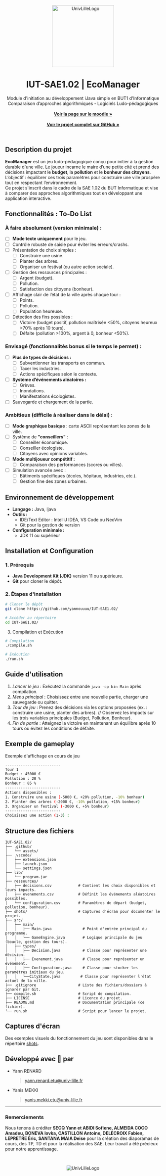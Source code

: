 <br/>
<p align="center">
    <picture>
        <source media="(prefers-color-scheme: dark)" srcset="https://github.com/yannouuuu/IUT-SAE1.01/raw/main/.github/assets/header_univlille_light.png" width="200px">
        <img alt="UnivLilleLogo" src="https://github.com/yannouuuu/IUT-SAE1.01/raw/main/.github/assets/header_univlille_dark.png" width="200px">
    </picture>
  <h1 align="center">IUT-SAE1.02 | EcoManager</h1>
</p>

<p align="center">
    Module d'initiation au développement iJava simple en BUT1 d'Informatique
    <br/>
    Comparaison d’approches algorithmiques
    - Logiciels Ludo-pédagogiques
    <br/>
    <br/>
    <a href="https://moodle.univ-lille.fr/course/view.php?id=30388&sectionid=262713"><strong>Voir la page sur le moodle »</strong></a>
    <br/>
    <br/>
    <a href="https://github.com/yannouuuu/IUT-SAE1.02/"><strong>Voir le projet complet sur GitHub »</strong></a>
</p>

<br/>

## Description du projet

**EcoManager** est un jeu ludo-pédagogique conçu pour initier à la gestion durable d'une ville. 
Le joueur incarne le maire d’une petite cité et prend des décisions impactant le **budget**, la **pollution** et le **bonheur des citoyens**.  
L’objectif : équilibrer ces trois paramètres pour construire une ville prospère tout en respectant l’environnement.  
Ce projet s'inscrit dans le cadre de la SAE 1.02 du BUT Informatique et vise à comparer des approches algorithmiques tout en développant une application interactive.

## Fonctionnalités : To-Do List

### **À faire absolument (version minimale) :**
- [ ] **Mode texte uniquement** pour le jeu.  
- [ ] Contrôle robuste de saisie pour éviter les erreurs/crashs.  
- [ ] Présentation de choix simples :  
  - [ ] Construire une usine.  
  - [ ] Planter des arbres.  
  - [ ] Organiser un festival (ou autre action sociale).  
- [ ] Gestion des ressources principales :  
  - [ ] Argent (budget).  
  - [ ] Pollution.  
  - [ ] Satisfaction des citoyens (bonheur).  
- [ ] Affichage clair de l’état de la ville après chaque tour :  
  - [ ] Points.  
  - [ ] Pollution.  
  - [ ] Population heureuse.  
- [ ] Détection des fins possibles :  
  - [ ] Victoire (budget positif, pollution maîtrisée <50%, citoyens heureux >70% après 10 tours).  
  - [ ] Défaite (pollution >100%, argent à 0, bonheur <50%).  

### **Envisagé (fonctionnalités bonus si le temps le permet) :**
- [ ] **Plus de types de décisions :**  
  - [ ] Subventionner les transports en commun.  
  - [ ] Taxer les industries.  
  - [ ] Actions spécifiques selon le contexte.  
- [ ] **Système d’événements aléatoires :**  
  - [ ] Grèves.  
  - [ ] Inondations.  
  - [ ] Manifestations écologistes.  
- [ ] Sauvegarde et chargement de la partie.  

### **Ambitieux (difficile à réaliser dans le délai) :**
- [ ] **Mode graphique basique** : carte ASCII représentant les zones de la ville.  
- [ ] Système de **"conseillers"** :  
  - [ ] Conseiller économique.  
  - [ ] Conseiller écologiste.  
  - [ ] Citoyens avec opinions variables.  
- [ ] **Mode multijoueur compétitif :**  
  - [ ] Comparaison des performances (scores ou villes).  
- [ ] Simulation avancée avec :  
  - [ ] Bâtiments spécifiques (écoles, hôpitaux, industries, etc.).  
  - [ ] Gestion fine des zones urbaines.  

## Environnement de développement

- **Langage :** Java, Ijava
- **Outils :**
  - IDE/Text Editor : IntelliJ IDEA, VS Code ou NeoVim
  - Git pour la gestion de version
- **Configuration minimale :**
  - JDK 11 ou supérieur

## Installation et Configuration

### 1. Prérequis
- **Java Development Kit (JDK)** version 11 ou supérieure.
- **Git** pour cloner le dépôt.

### 2. Étapes d'installation
```bash
# Cloner le dépôt
git clone https://github.com/yannouuuu/IUT-SAE1.02/

# Accéder au répertoire
cd IUT-SAE1.02/
```
3. Compilation et Exécution
```bash
# Compilation
./compile.sh

# Exécution
./run.sh
```

## Guide d'utilisation
1. *Lancer le jeu* : Exécutez la commande ```java -cp bin Main``` après compilation.
2. *Menu principal* : Choisissez entre une nouvelle partie, charger une sauvegarde ou quitter.
3. *Tour de jeu* : Prenez des décisions via les options proposées (ex. : construire une usine, planter des arbres). // Observez les impacts sur les trois variables principales (Budget, Pollution, Bonheur).
4. *Fin de partie* : Atteignez la victoire en maintenant un équilibre après 10 tours ou évitez les conditions de défaite.

## Exemple de gameplay
Exemple d'affichage en cours de jeu
```bash
-------------------------
Tour 1
Budget : 45000 €
Pollution : 20 %
Bonheur : 85 %
-------------------------
Actions disponibles :
1. Construire une usine (-5000 €, +20% pollution, -10% bonheur)
2. Planter des arbres (-2000 €, -10% pollution, +15% bonheur)
3. Organiser un festival (-3000 €, +5% bonheur)
-------------------------
Choisissez une action (1-3) :
```

## Structure des fichiers
```plaintext
IUT-SAE1.02/
├── .github/
│   └── assets/
├── .vscode/
│   ├── extensions.json
│   ├── launch.json
│   └── settings.json
├── lib/
│   └── program.jar
├── ressources/
│   ├── decisions.csv            # Contient les choix disponibles et leurs impacts.
│   ├── evenements.csv           # Définit les événements aléatoires possibles.
│   └── configuration.csv        # Paramètres de départ (budget, pollution, bonheur).
├── shots/                       # Captures d'écran pour documenter le projet.
├── src/ 
│   ├── main/
│   │   ├── Main.java              # Point d'entrée principal du programme.
│   │   └── GameEngine.java        # Logique principale du jeu (boucle, gestion des tours).
│   ├── types/
│   │   ├── Decision.java          # Classe pour représenter une décision.
│   │   ├── Evenement.java         # Classe pour représenter un événement.
│   │   ├── Configuration.java     # Classe pour stocker les paramètres initiaux du jeu.
│   │   └──CityState.java         # Classe pour représenter l'état actuel de la ville.
├── .gitignore                   # Liste des fichiers/dossiers à ignorer par Git.
├── compile.sh                   # Script de compilation.
├── LICENSE                      # Licence du projet.
├── README.md                    # Documentation principale (ce fichier).
└── run.sh                       # Script pour lancer le projet.
```

## Captures d'écran
Des exemples visuels du fonctionnement du jeu sont disponibles dans le répertoire [shots](./shots).

## Développé avec 💖 par
- Yann RENARD
  > yann.renard.etu@univ-lille.fr
- Yanis MEKKI
  > yanis.mekki.etu@univ-lille.fr

---

### Remerciements

Nous tenons à créditer **SECQ Yann et ABIDI Sofiene, ALMEIDA COCO Amadeu, BONEVA Iovka, CASTILLON
Antoine, DELECROIX Fabien, LEPRETRE Éric, SANTANA MAIA Deise** pour la création des diaporamas de cours, des TP, TD et pour la réalisation des SAE. Leur travail a été précieux pour notre apprentissage.

<br/>
<p align="center">
    <picture>
        <img alt="UnivLilleLogo" src="https://github.com/yannouuuu/IUT-SAE1.01/raw/main/.github/assets/footer_univlille.png">
    </picture>
</p>
